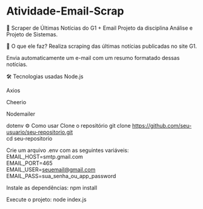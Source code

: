 # Atividade-Email-Scrap
📰 Scraper de Últimas Notícias do G1 + Email
Projeto da disciplina Análise e Projeto de Sistemas.

📌 O que ele faz?
Realiza scraping das últimas notícias publicadas no site G1.

Envia automaticamente um e-mail com um resumo formatado dessas notícias.

🛠️ Tecnologias usadas
Node.js

Axios

Cheerio

Nodemailer

dotenv
⚙️ Como usar
Clone o repositório
git clone https://github.com/seu-usuario/seu-repositorio.git  
cd seu-repositorio  

Crie um arquivo .env com as seguintes variáveis:
EMAIL_HOST=smtp.gmail.com  
EMAIL_PORT=465  
EMAIL_USER=seuemail@gmail.com  
EMAIL_PASS=sua_senha_ou_app_password  

Instale as dependências:
npm install  

Execute o projeto:
node index.js  

